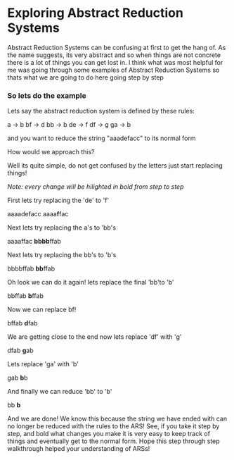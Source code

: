 # Exploring Abstract Reduction Systems

Abstract Reduction Systems can be confusing at first to get the hang of. As the name suggests, its very abstract and so when things are not concrete there is a lot of things you can get lost in. I think what was most helpful for me was going through some examples of Abstract Reduction Systems so thats what we are going to do here going step by step

### So lets do the example

Lets say the abstract reduction system is defined by these rules:

a -> b
bf -> d
bb -> b
de -> f
df -> g
ga -> b


and you want to reduce the string "aaadefacc" to its normal form

How would we approach this?

Well its quite simple, do not get confused by the letters just start replacing things!

*Note: every change will be hilighted in bold from step to step*

First lets try replacing the 'de' to 'f'

aaaadefacc
aaaa**f**fac

Next lets try replacing the a's to 'bb's

aaaaffac
**bbbb**ffab

Next lets try replacing the bb's to 'b's

bbbbffab
**bb**ffab

Oh look we can do it again! lets replace the final 'bb'to 'b'

bbffab
**b**ffab

Now we can replace bf!

bffab
**d**fab

We are getting close to the end now lets replace 'df' with 'g'

dfab
**g**ab

Lets replace 'ga' with 'b'

gab
**b**b

And finally we can reduce 'bb' to 'b'

bb
**b**

And we are done! We know this because the string we have ended with can no longer be reduced with the rules to the ARS! See, if you take it step by step, and bold what changes you make it is very easy to keep track of things and eventually get to the normal form. Hope this step through step walkthrough helped your understanding of ARSs!